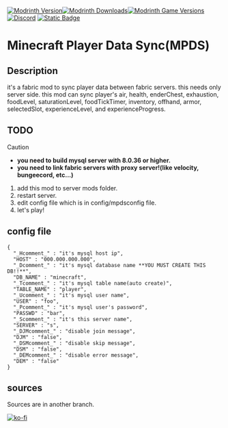 [![Modrinth Version](https://img.shields.io/modrinth/v/yJXF9ZSx?logo=modrinth&color=1bd768)![Modrinth Downloads](https://img.shields.io/modrinth/dt/yJXF9ZSx?logo=modrinth&color=1bd768)![Modrinth Game Versions](https://img.shields.io/modrinth/game-versions/yJXF9ZSx?logo=modrinth&color=1bd768)](https://modrinth.com/mod/mpds)
[![Discord](https://img.shields.io/discord/1241236305741090836?logo=discord&color=5765f2)](https://discord.gg/352Cdy8MjV)
[![Static Badge](https://img.shields.io/badge/litlink-Nekozuki0509-9594f9)](https://lit.link/nekozuki0509)

# Minecraft Player Data Sync(MPDS)
## Description
it's a fabric mod to sync player data between fabric servers. this needs only server side. this mod can sync player's air, health, enderChest, exhaustion, foodLevel, saturationLevel, foodTickTimer, inventory, offhand, armor, selectedSlot, experienceLevel, and experienceProgress. 
## TODO
> [!CAUTION]
> - **you need to build mysql server with 8.0.36 or higher.**
> - **you need to link fabric servers with proxy server!(like velocity, bungeecord, etc...)**
1. add this mod to server mods folder.
1. restart server.
1. edit config file which is in config/mpdsconfig file.
1. let's play!
## config file
```
{
  "_Hcomment_" : "it's mysql host ip",
  "HOST" : "000.000.000.000",
  "_Dcomment_" : "it's mysql database name **YOU MUST CREATE THIS DB!!**",
  "DB_NAME" : "minecraft",
  "_Tcomment_" : "it's mysql table name(auto create)",
  "TABLE_NAME" : "player",
  "_Ucomment_" : "it's mysql user name",
  "USER" : "foo",
  "_Pcomment_" : "it's mysql user's password",
  "PASSWD" : "bar",
  "_Scomment_" : "it's this server name",
  "SERVER" : "s",
  "_DJMcomment_" : "disable join message",
  "DJM" : "false",
  "_DSMcomment_" : "disable skip message",
  "DSM" : "false",
  "_DEMcomment_" : "disable error message",
  "DEM" : "false"
}
```

## sources
Sources are in another branch.

[![ko-fi](https://ko-fi.com/img/githubbutton_sm.svg)](https://ko-fi.com/U7U213BUNP)
